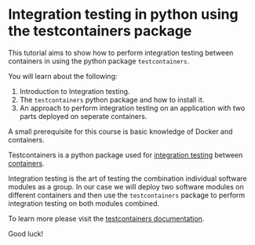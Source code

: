 # Integration testing in python using the testcontainers package

This tutorial aims to show how to perform integration testing between containers in using the python package `testcontainers`. 

You will learn about the following:
1. Introduction to Integration testing.
2. The `testcontainers` python package and how to install it.
3. An approach to perform integration testing on an application with two parts deployed on seperate containers.

A small prerequisite for this course is basic knowledge of Docker and containers.

Testcontainers is a python package used for [integration testing](https://en.wikipedia.org/wiki/Integration_testing) between [containers](https://en.wikipedia.org/wiki/OS-level_virtualization). 

Integration testing is the art of testing the combination individual software modules as a group. In our case we will deploy two software modules on different containers and then use the `testcontainers` package to perform integration testing on both modules combined.

To learn more please visit the [testcontainers documentation](https://testcontainers-python.readthedocs.io/en/latest/).

Good luck! 
